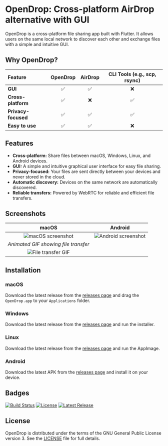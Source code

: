 # OpenDrop: Cross-platform AirDrop alternative with GUI

OpenDrop is a cross-platform file sharing app built with Flutter. It allows users on the same local network to discover each other and exchange files with a simple and intuitive GUI.

## Why OpenDrop?

| Feature | OpenDrop | AirDrop | CLI Tools (e.g., scp, rsync) |
| :--- | :---: | :---: | :---: |
| **GUI** | ✅ | ✅ | ❌ |
| **Cross-platform** | ✅ | ❌ | ✅ |
| **Privacy-focused** | ✅ | ✅ | ✅ |
| **Easy to use** | ✅ | ✅ | ❌ |

## Features

- **Cross-platform:** Share files between macOS, Windows, Linux, and Android devices.
- **GUI:** A simple and intuitive graphical user interface for easy file sharing.
- **Privacy-focused:** Your files are sent directly between your devices and never stored in the cloud.
- **Automatic discovery:** Devices on the same network are automatically discovered.
- **Reliable transfers:** Powered by WebRTC for reliable and efficient file transfers.

## Screenshots

| macOS | Android |
| :---: | :---: |
| ![macOS screenshot](assets/screenshots/macos.png) | ![Android screenshot](assets/screenshots/android.png) |
| *Animated GIF showing file transfer* |
| ![File transfer GIF](assets/screenshots/transfer.gif) |

## Installation

### macOS

Download the latest release from the [releases page](https://github.com/USERNAME/REPONAME/releases) and drag the `OpenDrop.app` to your `Applications` folder.

### Windows

Download the latest release from the [releases page](https://github.com/USERNAME/REPONAME/releases) and run the installer.

### Linux

Download the latest release from the [releases page](https://github.com/USERNAME/REPONAME/releases) and run the AppImage.

### Android

Download the latest APK from the [releases page](https://github.com/USERNAME/REPONAME/releases) and install it on your device.

## Badges

[![Build Status](https://img.shields.io/github/actions/workflow/status/USERNAME/REPONAME/build.yml?branch=main)](https://github.com/USERNAME/REPONAME/actions/workflows/build.yml)
[![License](https://img.shields.io/badge/License-GPLv3-blue.svg)](https://www.gnu.org/licenses/gpl-3.0)
[![Latest Release](https://img.shields.io/github/v/release/USERNAME/REPONAME)](https://github.com/USERNAME/REPONAME/releases)

## License

OpenDrop is distributed under the terms of the GNU General Public License version 3. See the [LICENSE](LICENSE) file for full details.